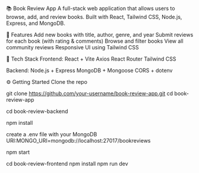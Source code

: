 📚 Book Review App
A full-stack web application that allows users to browse, add, and review books. Built with React, Tailwind CSS, Node.js, Express, and MongoDB.

🚀 Features
Add new books with title, author, genre, and year
Submit reviews for each book (with rating & comments)
Browse and filter books
View all community reviews
Responsive UI using Tailwind CSS

🧰 Tech Stack
Frontend:
React + Vite
Axios
React Router
Tailwind CSS

Backend:
Node.js + Express
MongoDB + Mongoose
CORS + dotenv

⚙️ Getting Started
Clone the repo

git clone https://github.com/your-username/book-review-app.git
cd book-review-app

cd book-review-backend

npm install

create a .env file with your MongoDB URI:MONGO_URI=mongodb://localhost:27017/bookreviews

npm start

cd book-review-frontend
npm install
npm run dev

